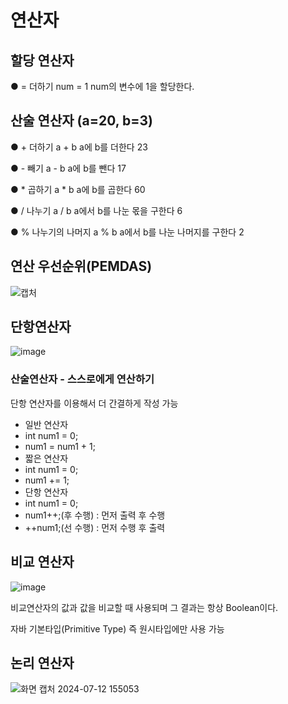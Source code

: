# 연산자
## 할당 연산자
● = 더하기 num = 1 num의 변수에 1을 할당한다.
## 산술 연산자 (a=20, b=3)
● + 더하기 a + b a에 b를 더한다 23

● - 빼기 a - b a에 b를 뺀다 17

● * 곱하기 a * b a에 b를 곱한다 60

● / 나누기 a / b a에서 b를 나눈 몫을 구한다 6

● % 나누기의 나머지 a % b a에서 b를 나눈 나머지를 구한다 2
## 연산 우선순위(PEMDAS)
![캡처](https://github.com/user-attachments/assets/130ae00a-fa67-4a8e-ac54-386c135223f4)
## 단항연산자
![image](https://github.com/user-attachments/assets/ffbbe586-ea87-43d9-b260-abb03b257ee4)
### 산술연산자 - 스스로에게 연산하기
단항 연산자를 이용해서 더 간결하게 작성 가능
 - 일반 연산자
 - int num1 = 0;
 - num1 = num1 + 1;
 - 짧은 연산자
 - int num1 = 0;
 - num1 += 1;
 - 단항 연산자
 - int num1 = 0;
 - num1++;(후 수행) : 먼저 출력 후 수행
 - ++num1;(선 수행) : 먼저 수행 후 출력
## 비교 연산자
![image](https://github.com/user-attachments/assets/7e327daa-2f8d-47d1-b827-3365bb1fe0d5)

비교연산자의 값과 값을 비교할 때 사용되며 그 결과는 항상 Boolean이다.

자바 기본타입(Primitive Type) 즉 원시타입에만 사용 가능
## 논리 연산자
![화면 캡처 2024-07-12 155053](https://github.com/user-attachments/assets/9007eee3-0893-426e-ac6f-97980a26154b)


